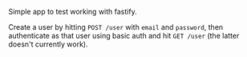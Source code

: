 Simple app to test working with fastify.

Create a user by hitting `POST /user` with `email` and `password`, then authenticate as that user using basic auth and hit `GET /user` (the latter doesn't currently work).